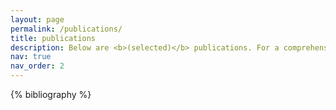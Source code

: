 ```yaml
---
layout: page
permalink: /publications/
title: publications
description: Below are <b>(selected)</b> publications. For a comprehensive list, please refer to my Google Scholar profile.
nav: true
nav_order: 2
---
```


<!-- _pages/publications.md -->
<div class="publications">

{% bibliography %}

</div>
